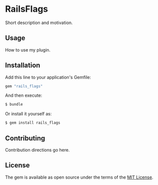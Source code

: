 # RailsFlags
Short description and motivation.

## Usage
How to use my plugin.

## Installation
Add this line to your application's Gemfile:

```ruby
gem "rails_flags"
```

And then execute:
```bash
$ bundle
```

Or install it yourself as:
```bash
$ gem install rails_flags
```

## Contributing
Contribution directions go here.

## License
The gem is available as open source under the terms of the [MIT License](https://opensource.org/licenses/MIT).
